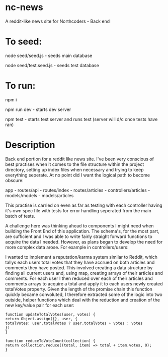# nc-news
A reddit-like news site for Northcoders - Back end

# To seed:
node seed/seed.js - seeds main database

node seed/test.seed.js - seeds test database

# To run:
npm i

npm run dev - starts dev server

npm test - starts test server and runs test (server will d/c once tests have ran)

# Description
Back end portion for a reddit like news site. I've been very conscious of best practises when it comes to the file structure within the project directory, setting up index files when necessary and trying to keep everything seperate. At no point did I want the logical path to become obscure:

app - routes/api - routes/index - routes/articles - controllers/articles - models/models - models/articles

This practise is carried on even as far as testing with each controller having it's own spec file with tests for error handling seperated from the main batch of tests.

A challenge here was thinking ahead to components I might need when building the Front End of this application. The schema's, for the most part, are sufficient and I was able to write fairly straight forward functions to acquire the data I needed. However, as plans began to develop the need for more complex data arose. For example in controllers/users:

I wanted to implement a reputation/karma system similar to Reddit, which tallys each users total votes that they have accrued on both articles and comments they have posted. This involved creating a data structure by finding all current users and, using map, creating arrays of their articles and comments. For each user I then reduced over each of their articles and comments arrays to acquire a total and apply it to each users newly created totalVotes property. Given the length of the promise chain this function quickly became convoluted, I therefore extracted some of the logic into two outside, helper functions which deal with the reduction and creation of the new key/value pair for each user:



    function updateTotalVotes(user, votes) {
    return Object.assign({}, user, {
    totalVotes: user.totalVotes ? user.totalVotes + votes : votes
    })
    }

    function reduceToVoteCount(collection) {
    return collection.reduce((total, item) => total + item.votes, 0);
    }  
